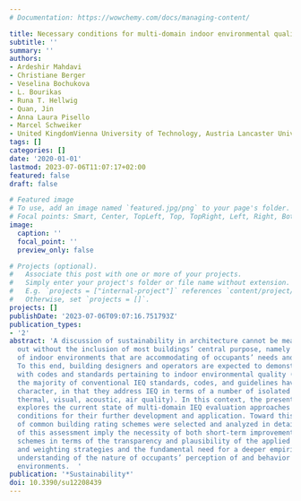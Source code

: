 ```yaml
---
# Documentation: https://wowchemy.com/docs/managing-content/

title: Necessary conditions for multi-domain indoor environmental quality standards
subtitle: ''
summary: ''
authors:
- Ardeshir Mahdavi
- Christiane Berger
- Veselina Bochukova
- L. Bourikas
- Runa T. Hellwig
- Quan, Jin
- Anna Laura Pisello
- Marcel Schweiker
- United KingdomVienna University of Technology, Austria Lancaster University
tags: []
categories: []
date: '2020-01-01'
lastmod: 2023-07-06T11:07:17+02:00
featured: false
draft: false

# Featured image
# To use, add an image named `featured.jpg/png` to your page's folder.
# Focal points: Smart, Center, TopLeft, Top, TopRight, Left, Right, BottomLeft, Bottom, BottomRight.
image:
  caption: ''
  focal_point: ''
  preview_only: false

# Projects (optional).
#   Associate this post with one or more of your projects.
#   Simply enter your project's folder or file name without extension.
#   E.g. `projects = ["internal-project"]` references `content/project/deep-learning/index.md`.
#   Otherwise, set `projects = []`.
projects: []
publishDate: '2023-07-06T09:07:16.751793Z'
publication_types:
- '2'
abstract: 'A discussion of sustainability in architecture cannot be meaningfully carried
  out without the inclusion of most buildings’ central purpose, namely the provision
  of indoor environments that are accommodating of occupants’ needs and requirements.
  To this end, building designers and operators are expected to demonstrate compliance
  with codes and standards pertaining to indoor environmental quality (IEQ). However,
  the majority of conventional IEQ standards, codes, and guidelines have a single-domain
  character, in that they address IEQ in terms of a number of isolated domains (i.e.,
  thermal, visual, acoustic, air quality). In this context, the present contribution
  explores the current state of multi-domain IEQ evaluation approaches and the necessary
  conditions for their further development and application. Toward this end, a number
  of common building rating schemes were selected and analyzed in detail. The results
  of this assessment imply the necessity of both short-term improvements of the existing
  schemes in terms of the transparency and plausibility of the applied point allocation
  and weighting strategies and the fundamental need for a deeper empirically grounded
  understanding of the nature of occupants’ perception of and behavior in the built
  environments.  '
publication: '*Sustainability*'
doi: 10.3390/su12208439
---
```

